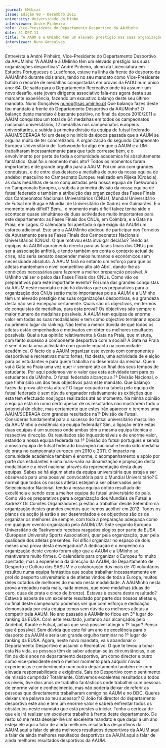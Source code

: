 ```yaml
---
journal: UMdicas
issue: Edição 98 - Dezembro 2011
university: Universidade do Minho
interviewee: André Pinheiro
role: Vice-Presidente do Departamento Desportivo da AAUMinho
date: 31.DEZ.11
title: “A AAUM e a UMinho têm um elevado prestígio nas suas organizações desportivas”
interviewer: Nuno Gonçalves
---
```


Entrevista a André Pinheiro, Vice-Presidente do Departamento Desportivo da AAUMinho
“A AAUM e a UMinho têm um elevado prestígio nas suas organizações desportivas”
André Pinheiro, aluno da Licenciatura em Estudos
Portugueses e Lusófonos, esteve na linha da frente
do desporto da AAUMinho durante dois anos, tendo no seu mandato como Vice-Presidente batido o recorde de medalhas conquistadas em provas
da FADU num único ano: 64. De saída para o Departamento Recreativo onde irá assumir um novo desafio, este jovem dirigente associativo fala-nos
agora desta sua marcante experiência, fazendo um
exaustivo balanço deste seu último mandato.
Nuno Gonçalves
nunog@sas.uminho.pt
Que balanço fazes deste teu mandato à frente do Departamento Desportivo da AAUMinho?
O balanço deste mandato é bastante positivo, no
final da época 2010/2011 a AAUM conquistou um
total de 64 medalhas em todos os campeonatos
nacionais universitários, 12 medalhas nos campeonatos europeus universitários, a subida à primeira
divisão da equipa de futsal federado AAUM/SCBRAGA foi um desejo no início da época passada que a AAUM se orgulha muito de ter concretizado.
A organização do segundo Campeonato Europeu
Universitário de Taekwondo foi algo em que a
AAUM e a UM trabalharam incessantemente para
que tudo corresse bem, e o envolvimento por parte
de toda a comunidade académica foi absolutamente fantástico.
Qual foi o momento mais alto?
Todos os momentos foram importantes e de grande orgulho para a AAUM. Foi um ano com grandes
conquistas, e de entre elas destaco a medalha de
ouro da nossa equipa de andebol masculino no
Campeonato Europeu realizado em Rijeka (Croácia), as duas medalhas de ouro conquistadas pela
nossa equipa de Taekwondo no Campeonato Europeu, a subida à primeira divisão da nossa equipa de futsal federado e também a atribuição das
organizações das Fases Finais dos Campeonatos
Nacionais Universitários (CNUs), Mundial Universitário de Futsal em Braga e Mundial de Universitário
de Xadrez em Guimarães.
E o momento mais difícil?
Bem… o momento mais difícil talvez tenha sido o
acontecer quase simultâneo de duas actividades
muito importantes para este departamento: as Fases Finais dos CNUs, em Coimbra, e a Gata na Praia, em Lagos. O calendário foi apertado o que
exigiu da AAUM um esforço adicional.
Este ano a AAUMinho abdicou de participar
nos Torneios de Apuramento para as Fases
Finais dos Campeonatos Nacionais Universitários (CNUs). O que motivou esta invulgar
decisão?
Tendo as equipas da AAUM apuramento directo
para as fases finais dos CNUs por ser a associação
anfitriã, e tendo também em conta o contexto actual de crise, não seria sensato despender meios humanos e económicos sem necessidade absoluta. A AAUM fará no entanto um esforço para que
os atletas mantenham o nível competitivo alto até
Abril, dando-lhe as condições necessárias para fazerem a melhor preparação possível.
A UMinho vai ser o palco das Fases Finais
dos CNUs. Como vão os preparativos para
este importante evento?
Foi uma das grandes conquistas da AAUM neste
mandato e não há dúvidas que os preparativos
para a organização dos CNUs serão muito importantes pois a AAUM e a UMinho têm um elevado
prestigio nas suas organizações desportivas, e a
grandeza desta não será excepção certamente.
Quais são os objectivos, em termos de conquistas de medalhas, para esta prova?
Os objectivos são sempre o maior número de medalhas possíveis. A AAUM tem equipas de enorme valor em todas as suas modalidades e tem como
objectivo terminar a época no primeiro lugar do
ranking. Não tenho a menor dúvida de que todos
os atletas estão empenhados e motivados em obter os melhores resultados possíveis.
Qual a tua opinião relativamente à Gata na
Praia, que mistura, com tanto sucesso a
componente desportiva com a social?
A Gata na Praia é sem dúvida uma actividade com
grande impacto na comunidade académica. O facto de a AAUM organizar este evento com componentes desportivas e recreativas muito fortes, faz
desta, uma actividade de eleição para os estudantes e para quem trabalha no desenrolar da mesma.
Quem vai à Gata na Praia uma vez quer ir sempre
até ao final dos seus tempos de estudante. Por
aqui podemos ver o valor que esta actividade tem
para os estudantes da UMinho.
O futsal federado alcançou a 1ª Divisão Nacional, o que tinha sido um dos teus objectivos para este mandato. Que balanço fazes
da prova até esta altura?
O lugar ocupado na tabela pela equipa de futsal
federado é sem dúvida enganador relativamente
às exibições que esta tem efectuado nos jogos
realizados até ao momento. Na minha opinião a
equipa está no rumo certo apesar de os resultados não mostrarem todo o potencial do clube, mas certamente que estes irão aparecer e teremos uma
AAUM/SCBRAGA com grandes resultados na1ª Divisão de Futsal.
Consideras fundamental para o sucesso do
futsal universitário masculino da AAUMinho
a existência da equipa federada?
Sim, a ligação entre estas duas equipas é um sucesso onde ambas têm a mesma equipa técnica e respectiva direcção. Os resultados são inquestionáveis e de enorme valor, estando a nossa equipa federada na 1ª Divisão do futsal português e sendo a
nossa equipa de futsal federado bicampeã nacional
e tendo sido medalha de prata no campeonato europeu em 2010 e 2011. O impacto na comunidade
académica também é enorme, o acompanhamento e apoio por parte dos estudantes é uma mais-valia na dinamização e projecção desta modalidade
e a nível nacional através da representação desta
duas equipas.
Sabes se há algum atleta da equipa universitária que esteja a ser observado para uma
possível convocatória para o Mundial Universitário?
É normal que todos os nossos atletas estejam a
ser observados pelo Seleccionador Nacional, tendo
a nossa equipa obtido resultado de excelência e
sendo esta a melhor equipa de futsal universitário
do país.
Como vão os preparativos para a organização dos Mundiais de Futsal e Xadrez?
Os Comités Organizadores já estão a trabalhar
desde Setembro na organização destes grandes
eventos que iremos acolher em 2012. Todos os
planos de acção já estão a ser desenrolados e os
objectivos são os de organizar os melhores de sempre, com toda a preparação adequada como em qualquer evento organizado pela AAUM/UM.
Este segundo Europeu Universitário de Taekwondo recebeu rasgados elogios por parte da EUSA (European University Sports Association), quer pela organização, quer pela
qualidade dos atletas presentes. Foi difícil
organizar no espaço de dois meses uma prova desta envergadura?
A dedicação e o empenho na organização deste
evento foram algo que a AAUM e a UMinho se mantiveram muito firmes. O calendário para organizar o
Europeu foi muito apertado, mas a experiência da
direcção da AAUM, do Departamento de Desporto
e Cultura dos SASUM e a colaboração dos mais
de 70 voluntários resultou numa equipa fantástica
que soube trabalhar incessantemente em prol do
desporto universitário e de atletas vindos de toda
a Europa, muitos deles cotados de melhores do
mundo nesta modalidade.
A AAUMinho nesta prova arrecadou nada
mais, nada menos, que nove medalhas (duas
de ouro, duas de prata e cinco de bronze).
Estavas à espera deste resultado?
Estava à espera de um excelente resultado por
parte dos nossos atletas e, no final deste campeonato podemos ver que com esforço e dedicação
demonstrada por esta equipa temos sem dúvida os
melhores atletas a competir pela AAUM.
No ano passado a AAUMinho ficou em 3º
lugar do ranking da EUSA. Com este resultado, juntando aos alcançados pelo Andebol,
Karaté e Futsal, achas que será possível
atingir o 1º lugar?
Penso que é possível. Sem dúvida que este foi um
ano de excelência para o desporto da AAUM e seria
um grande orgulho terminar no 1º lugar do ranking
da EUSA.
Agora, neste novo mandato, vais abandonar o Departamento Desportivo e assumir
o Recreativo. O que te levou a tomar esta
Na vida, as pessoas têm de saber adaptar-se às
circunstâncias, e ao fim de dois anos no departamento desportivo, um como director e outro como vice-presidente será o melhor momento para
adquirir novas experiencias e conhecimento num
outro departamento também ele com elevada responsabilidade e exigência.
Sais do Desportivo com o sentimento de missão cumprida?
Totalmente. Obtivemos excelentes resultados a todos os níveis, tive dois anos de trabalho fantásticos
onde trabalhei com pessoas de enorme valor e conhecimento, mas não poderia deixar de referir as
pessoas que directamente trabalharam comigo na
AAUM e no DDC.
Queres deixar uma palavra ao teu sucessor?
O João foi director do departamento desportivo
este ano e tem um enorme valor e saberá enfrentar todos os obstáculos neste mandato que está prestes a iniciar. Tenho a certeza de que ele irá
realizar um excelente trabalho à frente deste departamento. De resto só me resta desejar-lhe um excelente mandato e que daqui a um ano esteja ele
aqui a falar de ainda melhores resultados desportivos da AAUM.aqui a falar de ainda melhores resultados desportivos da AAUM.aqui a falar de ainda melhores resultados desportivos da AAUM.aqui a falar de ainda melhores resultados desportivos da AAUM.